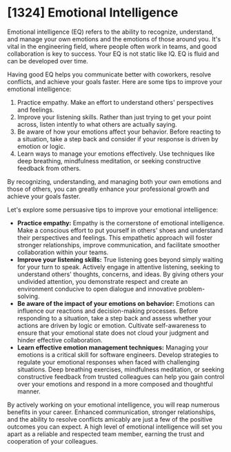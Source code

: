 # [1324] Emotional Intelligence

Emotional intelligence (EQ) refers to the ability to recognize, understand, and manage your own emotions and the emotions of those around you. It's vital in the engineering field, where people often work in teams, and good collaboration is key to success. Your EQ is not static like IQ. EQ is fluid and can be developed over time.

Having good EQ helps you communicate better with coworkers, resolve conflicts, and achieve your goals faster. Here are some tips to improve your emotional intelligence:

1. Practice empathy. Make an effort to understand others' perspectives and feelings.
2. Improve your listening skills. Rather than just trying to get your point across, listen intently to what others are actually saying.
3. Be aware of how your emotions affect your behavior. Before reacting to a situation, take a step back and consider if your response is driven by emotion or logic.
4. Learn ways to manage your emotions effectively. Use techniques like deep breathing, mindfulness meditation, or seeking constructive feedback from others.

By recognizing, understanding, and managing both your own emotions and those of others, you can greatly enhance your professional growth and achieve your goals faster.

Let's explore some persuasive tips to improve your emotional intelligence:

- **Practice empathy:** Empathy is the cornerstone of emotional intelligence. Make a conscious effort to put yourself in others' shoes and understand their perspectives and feelings. This empathetic approach will foster stronger relationships, improve communication, and facilitate smoother collaboration within your teams.
- **Improve your listening skills:** True listening goes beyond simply waiting for your turn to speak. Actively engage in attentive listening, seeking to understand others' thoughts, concerns, and ideas. By giving others your undivided attention, you demonstrate respect and create an environment conducive to open dialogue and innovative problem-solving.
- **Be aware of the impact of your emotions on behavior:** Emotions can influence our reactions and decision-making processes. Before responding to a situation, take a step back and assess whether your actions are driven by logic or emotion. Cultivate self-awareness to ensure that your emotional state does not cloud your judgment and hinder effective collaboration.
- **Learn effective emotion management techniques:** Managing your emotions is a critical skill for software engineers. Develop strategies to regulate your emotional responses when faced with challenging situations. Deep breathing exercises, mindfulness meditation, or seeking constructive feedback from trusted colleagues can help you gain control over your emotions and respond in a more composed and thoughtful manner.

By actively working on your emotional intelligence, you will reap numerous benefits in your career. Enhanced communication, stronger relationships, and the ability to resolve conflicts amicably are just a few of the positive outcomes you can expect. A high level of emotional intelligence will set you apart as a reliable and respected team member, earning the trust and cooperation of your colleagues.

